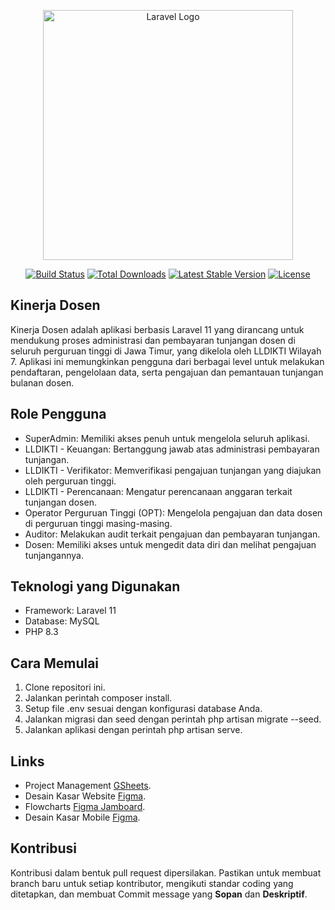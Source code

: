 <p align="center"><a href="https://laravel.com" target="_blank"><img src="https://raw.githubusercontent.com/laravel/art/master/logo-lockup/5%20SVG/2%20CMYK/1%20Full%20Color/laravel-logolockup-cmyk-red.svg" width="400" alt="Laravel Logo"></a></p>

<p align="center">
<a href="https://github.com/laravel/framework/actions"><img src="https://github.com/laravel/framework/workflows/tests/badge.svg" alt="Build Status"></a>
<a href="https://packagist.org/packages/laravel/framework"><img src="https://img.shields.io/packagist/dt/laravel/framework" alt="Total Downloads"></a>
<a href="https://packagist.org/packages/laravel/framework"><img src="https://img.shields.io/packagist/v/laravel/framework" alt="Latest Stable Version"></a>
<a href="https://packagist.org/packages/laravel/framework"><img src="https://img.shields.io/packagist/l/laravel/framework" alt="License"></a>
</p>

## Kinerja Dosen
Kinerja Dosen adalah aplikasi berbasis Laravel 11 yang dirancang untuk mendukung proses administrasi dan pembayaran tunjangan dosen di seluruh perguruan tinggi di Jawa Timur, yang dikelola oleh LLDIKTI Wilayah 7. Aplikasi ini memungkinkan pengguna dari berbagai level untuk melakukan pendaftaran, pengelolaan data, serta pengajuan dan pemantauan tunjangan bulanan dosen.

## Role Pengguna
- SuperAdmin: Memiliki akses penuh untuk mengelola seluruh aplikasi.
- LLDIKTI - Keuangan: Bertanggung jawab atas administrasi pembayaran tunjangan.
- LLDIKTI - Verifikator: Memverifikasi pengajuan tunjangan yang diajukan oleh perguruan tinggi.
- LLDIKTI - Perencanaan: Mengatur perencanaan anggaran terkait tunjangan dosen.
- Operator Perguruan Tinggi (OPT): Mengelola pengajuan dan data dosen di perguruan tinggi masing-masing.
- Auditor: Melakukan audit terkait pengajuan dan pembayaran tunjangan.
- Dosen: Memiliki akses untuk mengedit data diri dan melihat pengajuan tunjangannya.

## Teknologi yang Digunakan
- Framework: Laravel 11
- Database: MySQL
- PHP 8.3

## Cara Memulai
1. Clone repositori ini.
2. Jalankan perintah composer install.
3. Setup file .env sesuai dengan konfigurasi database Anda.
4. Jalankan migrasi dan seed dengan perintah php artisan migrate --seed.
5. Jalankan aplikasi dengan perintah php artisan serve.

## Links
- Project Management [GSheets](https://docs.google.com/spreadsheets/d/16k5su4XtKeZNrBc8a_TaJlUv2Qr804rjCS-8WJymt-I/edit?usp=sharing).
- Desain Kasar Website [Figma](https://www.figma.com/design/4Mtp972XE8i9YPKyLKC4a1/Untitled?node-id=0-1&t=SgYU39gRTuntAhqc-1).
- Flowcharts [Figma Jamboard](https://www.figma.com/board/6o6JacUdpNeZrcZKgaKD5G/Flowchart-Kinerja-Dosen?node-id=0-1&t=EB9j7kWeaMCQxN2W-1).
- Desain Kasar Mobile [Figma](https://www.figma.com/design/HnGAjbI4r0ZTPHK9RvJqE7/SIKMA?node-id=1-2&t=IehMVsQUCgAhfifw-1).

## Kontribusi
Kontribusi dalam bentuk pull request dipersilakan. 
Pastikan untuk membuat branch baru untuk setiap kontributor, mengikuti standar coding yang ditetapkan, dan membuat Commit message yang **Sopan** dan **Deskriptif**.
